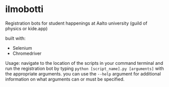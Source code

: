 # ilmobotti
Registration bots for student happenings at Aalto university (guild of physics or kide.app)


built with:
- Selenium
- Chromedriver

Usage:
navigate to the location of the scripts in your command terminal and run the registration bot by
typing `python [script_name].py [arguments]` with the appropriate arguments.
you can use the `--help` argument for additional information on what arguments can or must be specified.
